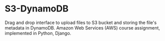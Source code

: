 # S3-DynamoDB
Drag and drop interface to upload files to S3 bucket and storing the file's metadata in DynamoDB.
Amazon Web Services (AWS) course assignment, implemented in Python, Django.


